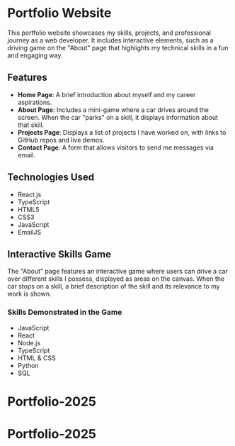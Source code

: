 # Portfolio Website

This portfolio website showcases my skills, projects, and professional journey as a web developer. It includes interactive elements, such as a driving game on the "About" page that highlights my technical skills in a fun and engaging way.

## Features

- **Home Page**: A brief introduction about myself and my career aspirations.
- **About Page**: Includes a mini-game where a car drives around the screen. When the car "parks" on a skill, it displays information about that skill.
- **Projects Page**: Displays a list of projects I have worked on, with links to GitHub repos and live demos.
- **Contact Page**: A form that allows visitors to send me messages via email.

## Technologies Used

- React.js
- TypeScript
- HTML5
- CSS3
- JavaScript
- EmailJS

## Interactive Skills Game

The "About" page features an interactive game where users can drive a car over different skills I possess, displayed as areas on the canvas. When the car stops on a skill, a brief description of the skill and its relevance to my work is shown.

### Skills Demonstrated in the Game

- JavaScript
- React
- Node.js
- TypeScript
- HTML & CSS
- Python
- SQL


# Portfolio-2025
# Portfolio-2025
